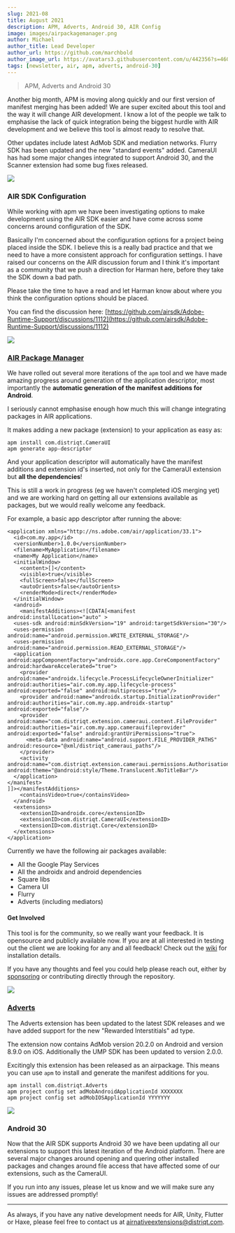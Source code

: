 ```yaml
---
slug: 2021-08
title: August 2021
description: APM, Adverts, Android 30, AIR Config
image: images/airpackagemanager.png
author: Michael
author_title: Lead Developer
author_url: https://github.com/marchbold
author_image_url: https://avatars3.githubusercontent.com/u/442356?s=460&v=4
tags: [newsletter, air, apm, adverts, android-30]
---
```


> APM, Adverts and Android 30

Another big month, APM is moving along quickly and our first version of manifest merging has been added! We are super excited about this tool and the way it will change AIR development. I know a lot of the people we talk to emphasise the lack of quick integration being the biggest hurdle with AIR development and we believe this tool is almost ready to resolve that.

Other updates include latest AdMob SDK and mediation networks. Flurry SDK has been updated and the new "standard events" added. CameraUI has had some major changes integrated to support Android 30, and the Scanner extension had some bug fixes released.

<!--truncate-->

![](images/adobeair.png)

### AIR SDK Configuration

While working with apm we have been investigating options to make development using the AIR SDK easier and have come across some concerns around configuration of the SDK.

Basically I'm concerned about the configuration options for a project being placed inside the SDK. I believe this is a really bad practice and that we need to have a more consistent approach for configuration settings. I have raised our concerns on the AIR discussion forum and I think it's important as a community that we push a direction for Harman here, before they take the SDK down a bad path.

Please take the time to have a read and let Harman know about where you think the configuration options should be placed.

You can find the discussion here: [https://github.com/airsdk/Adobe-Runtime-Support/discussions/1112](https://github.com/airsdk/Adobe-Runtime-Support/discussions/1112)

![](images/airpackagemanager.png)

### [AIR Package Manager](https://github.com/airsdk/apm)

We have rolled out several more iterations of the `apm` tool and we have made amazing progress around generation of the application descriptor, most importantly the **automatic generation of the manifest additions for Android**.

I seriously cannot emphasise enough how much this will change integrating packages in AIR applications.

It makes adding a new package (extension) to your application as easy as:

```
apm install com.distriqt.CameraUI
apm generate app-descriptor
```

And your application descriptor will automatically have the manifest additions and extension id's inserted, not only for the CameraUI extension but **all the dependencies**!

This is still a work in progress (eg we haven't completed iOS merging yet) and we are working hard on getting all our extensions available as packages, but we would really welcome any feedback.

For example, a basic app descriptor after running the above:

```
<application xmlns="http://ns.adobe.com/air/application/33.1">
  <id>com.my.app</id>
  <versionNumber>1.0.0</versionNumber>
  <filename>MyApplication</filename>
  <name>My Application</name>
  <initialWindow>
    <content>[]</content>
    <visible>true</visible>
    <fullScreen>false</fullScreen>
    <autoOrients>false</autoOrients>
    <renderMode>direct</renderMode>
  </initialWindow>
  <android>
    <manifestAdditions><![CDATA[<manifest android:installLocation="auto" >
  <uses-sdk android:minSdkVersion="19" android:targetSdkVersion="30"/>
  <uses-permission android:name="android.permission.WRITE_EXTERNAL_STORAGE"/>
  <uses-permission android:name="android.permission.READ_EXTERNAL_STORAGE"/>
  <application android:appComponentFactory="androidx.core.app.CoreComponentFactory" android:hardwareAccelerated="true">
    <provider android:name="androidx.lifecycle.ProcessLifecycleOwnerInitializer" android:authorities="air.com.my.app.lifecycle-process" android:exported="false" android:multiprocess="true"/>
    <provider android:name="androidx.startup.InitializationProvider" android:authorities="air.com.my.app.androidx-startup" android:exported="false"/>
    <provider android:name="com.distriqt.extension.cameraui.content.FileProvider" android:authorities="air.com.my.app.camerauifileprovider" android:exported="false" android:grantUriPermissions="true">
      <meta-data android:name="android.support.FILE_PROVIDER_PATHS" android:resource="@xml/distriqt_cameraui_paths"/>
    </provider>
    <activity android:name="com.distriqt.extension.cameraui.permissions.AuthorisationActivity" android:theme="@android:style/Theme.Translucent.NoTitleBar"/>
  </application>
</manifest>
]]></manifestAdditions>
    <containsVideo>true</containsVideo>
  </android>
  <extensions>
    <extensionID>androidx.core</extensionID>
    <extensionID>com.distriqt.CameraUI</extensionID>
    <extensionID>com.distriqt.Core</extensionID>
  </extensions>
</application>
```

Currently we have the following air packages available:

- All the Google Play Services
- All the androidx and android dependencies
- Square libs
- Camera UI
- Flurry
- Adverts (including mediators)

#### Get Involved

This tool is for the community, so we really want your feedback. It is opensource and publicly available now. If you are at all interested in testing out the client we are looking for any and all feedback! Check out the [wiki](https://github.com/airsdk/apm/wiki) for installation details.

If you have any thoughts and feel you could help please reach out, either by [sponsoring](https://github.com/sponsors/marchbold) or contributing directly through the repository.

![](images/admob.png)

### [Adverts](https://airnativeextensions.com/extension/com.distriqt.Adverts)

The Adverts extension has been updated to the latest SDK releases and we have added support for the new "Rewarded Interstitials" ad type.

The extension now contains AdMob version 20.2.0 on Android and version 8.9.0 on iOS. Additionally the UMP SDK has been updated to version 2.0.0.

Excitingly this extension has been released as an airpackage. This means you can use `apm` to install and generate the manifest additions for you.

```
apm install com.distriqt.Adverts
apm project config set adMobAndroidApplicationId XXXXXXX
apm project config set adMobIOSApplicationId YYYYYYY
```

![](images/android.png)

### Android 30

Now that the AIR SDK supports Android 30 we have been updating all our extensions to support this latest iteration of the Android platform. There are several major changes around opening and quering other installed packages and changes around file access that have affected some of our extensions, such as the CameraUI.

If you run into any issues, please let us know and we will make sure any issues are addressed promptly!

---

As always, if you have any native development needs for AIR, Unity, Flutter or Haxe, please feel free to contact us at [airnativeextensions@distriqt.com](mailto:airnativeextensions@distriqt.com).
